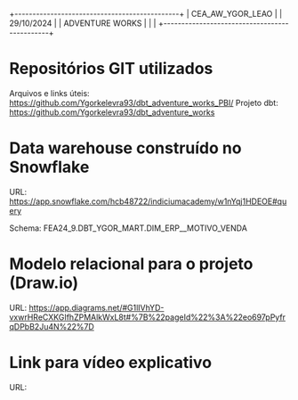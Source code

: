  +----------------------------------------------+
 |		CEA_AW_YGOR_LEAO		|
 |		29/10/2024			|
 |		ADVENTURE WORKS			|
 |						|
 +----------------------------------------------+

# Repositórios GIT utilizados

Arquivos e links úteis: https://github.com/Ygorkelevra93/dbt_adventure_works_PBI/
Projeto dbt: https://github.com/Ygorkelevra93/dbt_adventure_works



# Data warehouse construído no Snowflake

URL: 
https://app.snowflake.com/hcb48722/indiciumacademy/w1nYqj1HDEOE#query

Schema: FEA24_9.DBT_YGOR_MART.DIM_ERP__MOTIVO_VENDA

# Modelo relacional para o projeto (Draw.io)
URL: https://app.diagrams.net/#G1lIVhYD-vxwrHReCXKGIfhZPMAlkWxL8t#%7B%22pageId%22%3A%22eo697pPyfrqDPbB2Ju4N%22%7D

# Link para vídeo explicativo
URL: 
